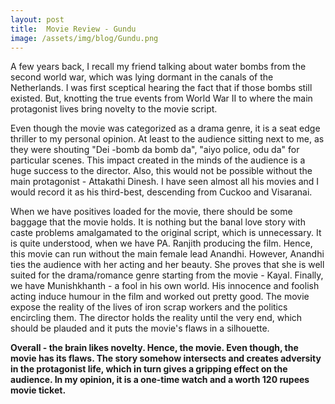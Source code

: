 ```yaml
---
layout: post
title:  Movie Review - Gundu
image: /assets/img/blog/Gundu.png
---
```

A few years back, I recall my friend talking about water bombs from the second world war, which was lying dormant in the canals of the Netherlands. I was first sceptical hearing the fact that if those bombs still existed. But, knotting the true events from World War II to where the main protagonist lives bring novelty to the movie script. 

Even though the movie was categorized as a drama genre, it is a seat edge thriller to my personal opinion. At least to the audience sitting next to me, as they were shouting "Dei -bomb da bomb da", "aiyo police, odu da" for particular scenes. This impact created in the minds of the audience is a huge success to the director. Also, this would not be possible without the main protagonist - Attakathi Dinesh. I have seen almost all his movies and I would record it as his third-best, descending from Cuckoo and Visaranai. 
 
When we have positives loaded for the movie, there should be some baggage that the movie holds. It is nothing but the banal love story with caste problems amalgamated to the original script, which is unnecessary. It is quite understood, when we have PA. Ranjith producing the film. Hence, this movie can run without the main female lead Anandhi. However, Anandhi ties the audience with her acting and her beauty. She proves that she is well suited for the drama/romance genre starting from the movie - Kayal. Finally, we have Munishkhanth - a fool in his own world. His innocence and foolish acting induce humour in the film and worked out pretty good. The movie expose the reality of the lives of iron scrap workers and the politics encircling them. The director holds the reality until the very end, which should be plauded and it puts the movie's flaws in a silhouette.
 


**Overall - the brain likes novelty. Hence, the movie. Even though, the movie has its flaws. The story somehow intersects and creates adversity in the protagonist life, which in turn gives a gripping effect on the audience. In my opinion, it is a one-time watch and a worth 120 rupees movie ticket.**